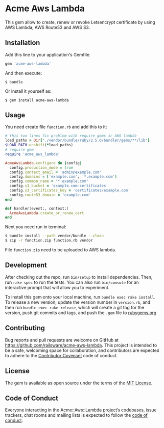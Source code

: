 # Acme Aws Lambda

This gem allow to create, renew or revoke Letsencrypt certificate by using AWS Lambda, AWS Route53 and AWS S3.

## Installation

Add this line to your application's Gemfile:

```ruby
gem 'acme-aws-lambda'
```

And then execute:

    $ bundle

Or install it yourself as:

    $ gem install acme-aws-lambda

## Usage

You need create file `function.rb` and add this to it:

```ruby
# this two lines fix problem with require gems in AWS lambda
load_paths = Dir["./vendor/bundle/ruby/2.5.0/bundler/gems/**/lib"]
$LOAD_PATH.unshift(*load_paths)
# require gem
require 'acme_aws_lambda'

AcmeAwsLambda.configure do |config|
  config.production_mode = true
  config.contact_email = 'admin@example.com'
  config.domains = ['example.com', '*.example.com']
  config.common_name = '*.example.com'
  config.s3_bucket = 'example.com-certificates'
  config.s3_certificates_key = 'certificates/example.com'
  config.route53_domain = 'example.com'
end

def handler(event:, context:)
  AcmeAwsLambda.create_or_renew_cert
end
```

Next you need run in terminal:

```bash
$ bundle install --path vendor/bundle --clean
$ zip -r function.zip function.rb vendor
```

File `function.zip` need to be uploaded to AWS lambda.

## Development

After checking out the repo, run `bin/setup` to install dependencies. Then, run `rake spec` to run the tests. You can also run `bin/console` for an interactive prompt that will allow you to experiment.

To install this gem onto your local machine, run `bundle exec rake install`. To release a new version, update the version number in `version.rb`, and then run `bundle exec rake release`, which will create a git tag for the version, push git commits and tags, and push the `.gem` file to [rubygems.org](https://rubygems.org).

## Contributing

Bug reports and pull requests are welcome on GitHub at https://github.com/railsware/acme-aws-lambda. This project is intended to be a safe, welcoming space for collaboration, and contributors are expected to adhere to the [Contributor Covenant](http://contributor-covenant.org) code of conduct.

## License

The gem is available as open source under the terms of the [MIT License](https://opensource.org/licenses/MIT).

## Code of Conduct

Everyone interacting in the Acme::Aws::Lambda project’s codebases, issue trackers, chat rooms and mailing lists is expected to follow the [code of conduct](https://github.com/railsware/acme-aws-lambda/blob/master/CODE_OF_CONDUCT.md).
